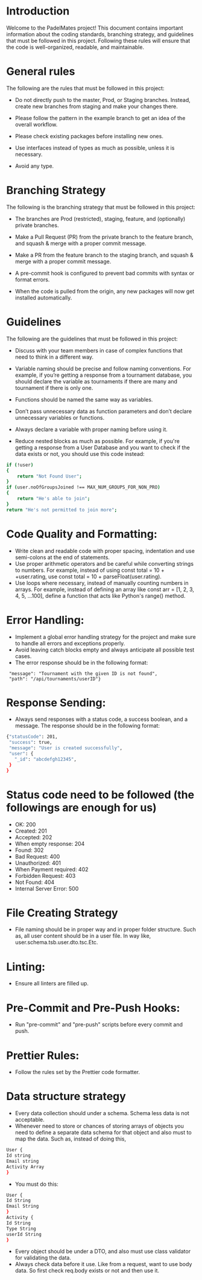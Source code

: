 
# Introduction
Welcome to the PadelMates project! This document contains important information about the coding standards, branching strategy, and guidelines that must be followed in this project. Following these rules will ensure that the code is well-organized, readable, and maintainable. 

# General rules
The following are the rules that must be followed in this project:

- Do not directly push to the master, Prod, or Staging branches. Instead, create new branches from staging and make your changes there.

- Please follow the pattern in the example branch to get an idea of the overall workflow.

- Please check existing packages before installing new ones.

- Use interfaces instead of types as much as possible, unless it is necessary.

- Avoid any type.

# Branching Strategy
The following is the branching strategy that must be followed in this project:

- The branches are Prod (restricted), staging, feature, and (optionally) private branches.

- Make a Pull Request (PR) from the private branch to the feature branch, and squash & merge with a proper commit message.

- Make a PR from the feature branch to the staging branch, and squash & merge with a proper commit message.

- A pre-commit hook is configured to prevent bad commits with syntax or format errors.

- When the code is pulled from the origin, any new packages will now get installed automatically.


# Guidelines
The following are the guidelines that must be followed in this project:

- Discuss with your team members in case of complex functions that need to think in a different way.

- Variable naming should be precise and follow naming conventions. For example, if you’re getting a response from a tournament database, you should declare the variable as tournaments if there are many and tournament if there is only one.

- Functions should be named the same way as variables.

- Don’t pass unnecessary data as function parameters and don’t declare unnecessary variables or functions.

- Always declare a variable with proper naming before using it.

- Reduce nested blocks as much as possible. For example, if you're getting a response from a User Database and you want to check if the data exists or not, you should use this code instead:

```Bash 
if (!user) 
{
    return "Not Found User";
} 
if (user.noOfGroupsJoined !== MAX_NUM_GROUPS_FOR_NON_PRO)
{
    return "He's able to join";
} 
return "He's not permitted to join more";
```



# Code Quality and Formatting:
- Write clean and readable code with proper spacing, indentation and use semi-colons at the end of statements.
- Use proper arithmetic operators and be careful while converting strings to numbers. For example, instead of using const total = 10 + +user.rating, use const total = 10 + parseFloat(user.rating).
- Use loops where necessary, instead of manually counting numbers in arrays. For example, instead of defining an array like const arr = [1, 2, 3, 4, 5, ...100], define a function that acts like Python's range() method.

# Error Handling:
- Implement a global error handling strategy for the project and make sure to handle all errors and exceptions properly.
- Avoid leaving catch blocks empty and always anticipate all possible test cases.
- The error response should be in the following format:

```{"statusCode": 404,
 "message": "Tournament with the given ID is not found",
 "path": "/api/tournaments/userID"}
```

# Response Sending:
- Always send responses with a status code, a success boolean, and a message. The response should be in the following format:

```Bash
{"statusCode": 201,
 "success": true,
 "message": "User is created successfully",
 "user": {
   "_id": "abcdefgh12345",
 }
}
```

# Status code need to be followed (the followings are enough for us)
 - OK: 200 
 - Created: 201
 - Accepted: 202
 - When empty response: 204
 - Found: 302
 - Bad Request: 400
 - Unauthorized: 401
 - When Payment required: 402
 - Forbidden Request: 403
 - Not Found: 404
 - Internal Server Error: 500
 
# File Creating Strategy

- File naming should be in proper way and in proper folder structure. Such as, all user content should be in a user file. In way like, user.schema.tsb.user.dto.tsc.Etc.
 
# Linting:
- Ensure all linters are filled up.
# Pre-Commit and Pre-Push Hooks:
- Run "pre-commit" and "pre-push" scripts before every commit and push.
# Prettier Rules:
- Follow the rules set by the Prettier code formatter.


# Data structure strategy 
- Every data collection should under a schema. Schema less data is not acceptable. 
- Whenever need to store or chances of storing arrays of objects you need to define a separate data schema for that object and also must to map the data. Such as, instead of doing this,


```Bash 
User {
Id string
Email string
Activity Array
}
```


- You must do this:

```Bash 
User {
Id String
Email String
}
Activity {
Id String
Type String
userId String
}
```

- Every object should be under a DTO, and also must use class validator for validating the data. 
- Always check data before it use. Like from a request, want to use body data. So first check req.body exists or not and then use it.
